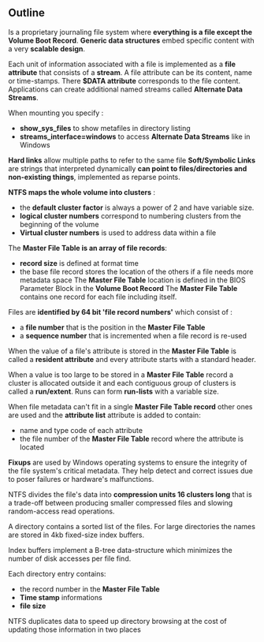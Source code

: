## Outline
Is a proprietary journaling file system where **everything is a file except the Volume Boot Record**.
**Generic data structures** embed specific content with a very **scalable design**.

Each unit of information associated with a file is implemented as a **file attribute** that consists of a **stream**. A file attribute can be its content, name or time-stamps.
There **$DATA attribute** corresponds to the file content.
Applications can create additional named streams called **Alternate Data Streams**.

When mounting you specify :
- **show_sys_files** to show metafiles in directory listing
- **streams_interface=windows** to access **Alternate Data Streams** like in Windows

**Hard links** allow multiple paths to refer to the same file
**Soft/Symbolic Links** are strings that interpreted dynamically **can point to files/directories and non-existing things**, implemented as reparse points.

**NTFS maps the whole volume into clusters** :
- the **default cluster factor** is always a power of 2 and have variable size.
- **logical cluster numbers** correspond to numbering clusters from the beginning of the volume
- **Virtual cluster numbers** is used to address data within a file

The **Master File Table is an array of file records**:
- **record size** is defined at format time
- the base file record stores the location of the others if a file needs more metadata space
The **Master File Table** location is defined in the BIOS Parameter Block in the **Volume Boot Record** 
The **Master File Table** contains  one record for each file including itself.

Files are **identified by 64 bit 'file record numbers'**  which consist of :
- a **file number** that is the position in the **Master File Table**
- a **sequence number** that is incremented when a file record is re-used

When the value of a file's attribute is stored in the **Master File Table** is called a **resident attribute** and every attribute starts with a standard header.

When a value is too large to be stored in a **Master File Table** record a cluster is allocated outside it and each contiguous group of clusters is called a **run/extent**.
Runs can form **run-lists** with a variable size.

When file metadata can't fit in a single **Master File Table record** other ones are used and the **attribute list** attribute is added to contain:
- name and type code of each attribute
- the file number of the **Master File Table** record where the attribute is located

**Fixups** are used by Windows operating systems to ensure the integrity of the file system's critical metadata. They help detect and correct issues due to poser failures or hardware's malfunctions.

NTFS divides the file's data into **compression units 16 clusters long** that is a trade-off between producing smaller compressed files and slowing random-access read operations.

A directory contains a sorted list of the files.
For large directories the names are stored in 4kb fixed-size index buffers.

Index buffers implement a B-tree data-structure which minimizes the number of disk accesses per file find.

Each directory entry contains:
- the record number in the **Master File Table**
- **Time stamp** informations
- **file size**

NTFS duplicates data to speed up directory browsing at the cost of updating those information in two places


